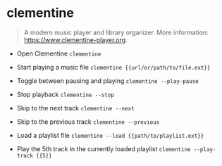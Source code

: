 # clementine
> A modern music player and library organizer.
> More information: <https://www.clementine-player.org>.

- Open Clementine
`clementine`

- Start playing a music file
`clementine {{url/or/path/to/file.ext}}`

- Toggle between pausing and playing
`clementine --play-pause`

- Stop playback
`clementine --stop`

- Skip to the next track
`clementine --next`

- Skip to the previous track
`clementine --previous`

- Load a playlist file
`clementine --load {{path/to/playlist.ext}}`

- Play the 5th track in the currently loaded playlist
`clementine --play-track {{5}}`
